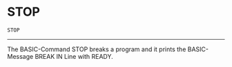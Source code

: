 # STOP
```
STOP
```
---
The BASIC-Command STOP breaks a program and it prints the BASIC-Message BREAK IN Line with READY.
